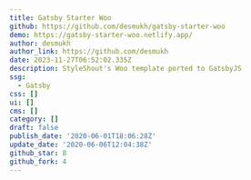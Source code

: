 ```yaml
---
title: Gatsby Starter Woo
github: https://github.com/desmukh/gatsby-starter-woo
demo: https://gatsby-starter-woo.netlify.app/
author: desmukh
author_link: https://github.com/desmukh
date: 2023-11-27T06:52:02.335Z
description: StyleShout's Woo template ported to GatsbyJS
ssg:
  - Gatsby
css: []
ui: []
cms: []
category: []
draft: false
publish_date: '2020-06-01T18:06:28Z'
update_date: '2020-06-06T12:04:38Z'
github_star: 8
github_fork: 4
---
```

